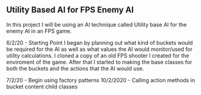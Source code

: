 ## Utility Based AI for FPS Enemy AI 

In this project I will be using an AI technique called Utility base AI for the enemy AI in an FPS game.

6/2/20 - Starting Point
          I began by planning out what kind of buckets would be required for the AI as well as what values the AI would monitor/used for             utility calculations. I cloned a copy of an old FPS shooter I created for the enviroment of the game. After that I started to             making the base classes for both the buckets and the actions that the AI would use.
          
7/2/20 - Begin using factory patterns
10/2/2020 - Calling action methods in bucket content child classes
